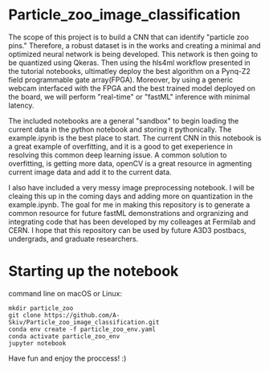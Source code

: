 # Particle_zoo_image_classification
The scope of this project is to build a CNN that can identify "particle zoo pins." Therefore, a robust dataset is in the works and creating a minimal and optimized neural network is being developed. This network is then going to be quantized using Qkeras. Then using the hls4ml workflow presented in the tutorial notebooks, ultimatley deploy the best algorithm on a Pynq-Z2 field programmable gate array(FPGA). Moreover, by using a generic webcam interfaced with the FPGA and the best trained model deployed on the board, we will perform "real-time" or "fastML" inference with minimal latency. 

The included notebooks are a general "sandbox" to begin loading the current data in the python notebook and storing it pythonically. The example.ipynb is the best place to start. The current CNN in this notebook is a great example of overfitting, and it is a good to get exeperience in resolving this common deep learning issue. A common solution to overfitting, is getting more data, openCV is a great resource in agmenting current image data and add it to the current data. 

I also have included a very messy image preprocessing notebook. I will be cleaing this up in the coming days and adding more on quantization in the example.ipynb. The goal for me in making this repository is to generate a common resource for future fastML demonstrations and orgranizing and integrating code that has been developed by my colleages at Fermilab and CERN. I hope that this repository can be used by future A3D3 postbacs, undergrads, and graduate researchers.  

# Starting up the notebook
command line on macOS or Linux: 
```
mkdir particle_zoo 
git clone https://github.com/A-Skiv/Particle_zoo_image_classification.git
conda env create -f particle_zoo_env.yaml
conda activate particle_zoo_env
jupyter notebook 
```
Have fun and enjoy the proccess! :)
